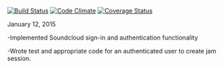 [![Build Status](https://travis-ci.org/swatkns785/lets-jam-some-time.svg?branch=master)](https://travis-ci.org/swatkns785/lets-jam-some-time) [![Code Climate](https://codeclimate.com/github/swatkns785/lets-jam-some-time.png)](https://codeclimate.com/github/swatkns785/lets-jam-some-time) [![Coverage Status](https://coveralls.io/repos/swatkns785/lets-jam-some-time/badge.png)](https://coveralls.io/r/swatkns785/lets-jam-some-time)

January 12, 2015

-Implemented Soundcloud sign-in and authentication functionality

-Wrote test and appropriate code for an authenticated user to create jam session.
